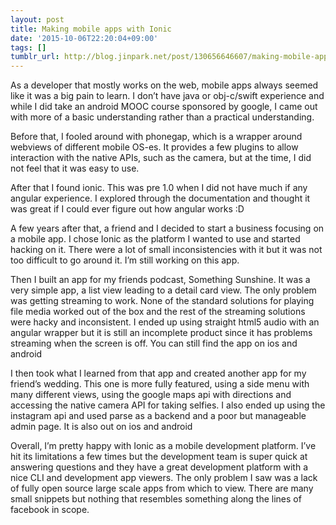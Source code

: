 ```yaml
---
layout: post
title: Making mobile apps with Ionic
date: '2015-10-06T22:20:04+09:00'
tags: []
tumblr_url: http://blog.jinpark.net/post/130656646607/making-mobile-apps-with-ionic
---
```

As a developer that mostly works on the web, mobile apps always seemed like it was a big pain to learn. I don’t have java or obj-c/swift experience and while I did take an android MOOC course sponsored by google, I came out with more of a basic understanding rather than a practical understanding.

Before that, I fooled around with phonegap, which is a wrapper around webviews of different mobile OS-es. It provides a few plugins to allow interaction with the native APIs, such as the camera, but at the time, I did not feel that it was easy to use.

After that I found ionic. This was pre 1.0 when I did not have much if any angular experience. I explored through the documentation and thought it was great if I could ever figure out how angular works :D

A few years after that, a friend and I decided to start a business focusing on a mobile app. I chose Ionic as the platform I wanted to use and started hacking on it. There were a lot of small inconsistencies with it but it was not too difficult to go around it. I’m still working on this app.


Then I built an app for my friends podcast, Something Sunshine. It was a very simple app, a list view leading to a detail card view. The only problem was getting streaming to work. None of the standard solutions for playing file media worked out of the box and the rest of the streaming solutions were hacky and inconsistent. I ended up using straight html5 audio with an angular wrapper but it is still an incomplete product since it has problems streaming when the screen is off. You can still find the app on ios and android


I then took what I learned from that app and created another app for my friend’s wedding. This one is more fully featured, using a side menu with many different views, using the google maps api with directions and accessing the native camera API for taking selfies. I also ended up using the instagram api and used parse as a backend and a poor but manageable admin page. It is also out on ios and android

Overall, I’m pretty happy with Ionic as a mobile development platform. I’ve hit its limitations a few times but the development team is super quick at answering questions and they have a great development platform with a nice CLI and development app viewers. The only problem I saw was a lack of fully open source large scale apps from which to view. There are many small snippets but nothing that resembles something along the lines of facebook in scope.
